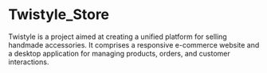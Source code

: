 # Twistyle_Store
Twistyle is a project aimed at creating a unified platform for selling handmade accessories. It comprises a responsive e-commerce website and a desktop application for managing products, orders, and customer interactions.
